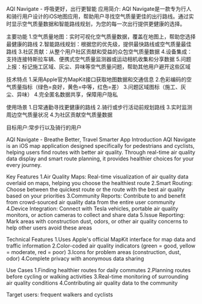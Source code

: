 AQI Navigate - 呼吸更好，出行更智能
应用简介:
AQI Navigate是一款专为行人和骑行用户设计的iOS地图应用，帮助用户寻找空气质量更佳的出行路线。通过实时显示空气质量数据和智能路线规划，为您的每一次出行提供更健康的选择。

主要功能
1.空气质量地图：实时可视化空气质量数据，覆盖在地图上，帮助您选择最健康的路线
2.智能路线规划：根据您的优先级，提供最快路线或空气质量最佳路线
3.社区贡献：从整个用户社区贡献和受益的众包空气质量数据
4.设备集成：支持连接特斯拉车辆、便携式空气质量监测器或运动相机收集和分享数据
5.问题上报：标记施工区域、灰尘、异味等空气质量问题，帮助其他用户避开这些区域

技术特点
1.采用Apple官方MapKit接口获取地图数据和交通信息
2.色彩编码的空气质量指标（绿色=良好，黄色=中等，红色=差）
3.问题区域图标（施工、灰尘、异味）
4.完全匿名数据共享，保障用户隐私

使用场景
1.日常通勤寻找更健康的路线
2.骑行或步行活动前规划路线
3.实时监测周边空气质量状况
4.为社区贡献空气质量数据

目标用户:常步行以及骑行的用户

AQI Navigate - Breathe Better, Travel Smarter
App Introduction
AQI Navigate is an iOS map application designed specifically for pedestrians and cyclists, helping users find routes with better air quality. Through real-time air quality data display and smart route planning, it provides healthier choices for your every journey.

Key Features
1.Air Quality Maps: Real-time visualization of air quality data overlaid on maps, helping you choose the healthiest route
2.Smart Routing: Choose between the quickest route or the route with the best air quality based on your priorities
3.Community Reports: Contribute to and benefit from crowd-sourced air quality data from the entire user community
4.Device Integration: Connect with Tesla vehicles, portable air quality monitors, or action cameras to collect and share data
5.Issue Reporting: Mark areas with construction dust, odors, or other air quality concerns to help other users avoid these areas

Technical Features
1.Uses Apple's official MapKit interface for map data and traffic information
2.Color-coded air quality indicators (green = good, yellow = moderate, red = poor)
3.Icons for problem areas (construction, dust, odor)
4.Complete privacy with anonymous data sharing

Use Cases
1.Finding healthier routes for daily commutes
2.Planning routes before cycling or walking activities
3.Real-time monitoring of surrounding air quality conditions
4.Contributing air quality data to the community

Target users: frequent walkers and cyclists
